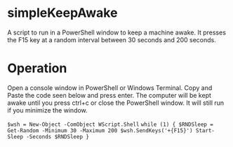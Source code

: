 # simpleKeepAwake
A script to run in a PowerShell window to keep a machine awake. It presses the F15 key at a random interval between 30 seconds and 200 seconds.

# Operation
Open a console window in PowerShell or Windows Terminal. Copy and Paste the code seen below and press enter. The computer will be kept awake until you press ctrl+c or close the PowerShell window. It will still run if you minimize the window.

`
$wsh = New-Object -ComObject WScript.Shell
`
`
while (1) {
  $RNDSleep = Get-Random -Minimum 30 -Maximum 200
  $wsh.SendKeys('+{F15}')
  Start-Sleep -Seconds $RNDSleep
}
`
